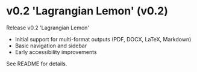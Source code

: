 # v0.2 'Lagrangian Lemon' (v0.2)

Release v0.2 'Lagrangian Lemon'

- Initial support for multi-format outputs (PDF, DOCX, LaTeX, Markdown)
- Basic navigation and sidebar
- Early accessibility improvements

See README for details.
